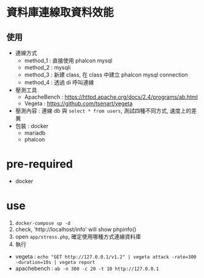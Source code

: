 # 資料庫連線取資料效能

## 使用
- 連線方式
  - method_1 : 直接使用 phalcon mysql
  - method_2 : mysqli
  - method_3 : 新建 class, 在 class 中建立 phalcon mysql connection
  - method_4 : 透過 di 呼叫連線
- 壓測工具
  - ApacheBench : https://httpd.apache.org/docs/2.4/programs/ab.html
  - Vegeta : https://github.com/tsenart/vegeta
- 壓測內容 : 連線 db 與 `select * from users`, 測試四種不同方式, 速度上的差異
- 包裝 : docker 
  - mariadb
  - phalcon

# pre-required

- docker

# use
1. `docker-compose up -d`
2. check, 'http://localhost/info' will show phpinfo()
3. open `app/stress.php`, 確定使用哪種方式連線資料庫
4. 執行 
  - vegeta : `echo "GET http://127.0.0.1/v1.2" | vegeta attack -rate=300 -duration=10s | vegeta report`
  - apachebench : `ab -n 300 -c 20 -t 10 http://127.0.0.1`